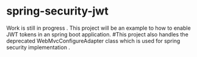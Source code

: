 # spring-security-jwt
Work is still in progress . This project will be an example to how to enable JWT tokens in an spring boot application.
#This project also handles the deprecated WebMvcConfigureAdapter class which is used for spring security implementation .
